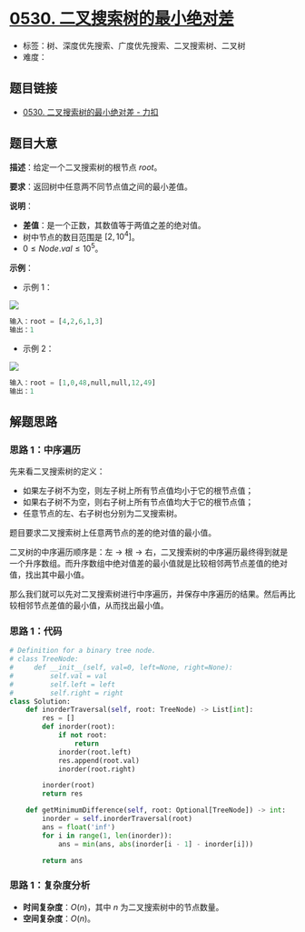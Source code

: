 # [0530. 二叉搜索树的最小绝对差](https://leetcode.cn/problems/minimum-absolute-difference-in-bst/)

- 标签：树、深度优先搜索、广度优先搜索、二叉搜索树、二叉树
- 难度：

## 题目链接

- [0530. 二叉搜索树的最小绝对差 - 力扣](https://leetcode.cn/problems/minimum-absolute-difference-in-bst/)

## 题目大意

**描述**：给定一个二叉搜索树的根节点 $root$。

**要求**：返回树中任意两不同节点值之间的最小差值。

**说明**：

- **差值**：是一个正数，其数值等于两值之差的绝对值。
- 树中节点的数目范围是 $[2, 10^4]$。
- $0 \le Node.val \le 10^5$。

**示例**：

- 示例 1：

![](https://assets.leetcode.com/uploads/2021/02/05/bst1.jpg)

```python
输入：root = [4,2,6,1,3]
输出：1
```

- 示例 2：

![](https://assets.leetcode.com/uploads/2021/02/05/bst2.jpg)

```python
输入：root = [1,0,48,null,null,12,49]
输出：1
```

## 解题思路

### 思路 1：中序遍历

先来看二叉搜索树的定义：

- 如果左子树不为空，则左子树上所有节点值均小于它的根节点值；
- 如果右子树不为空，则右子树上所有节点值均大于它的根节点值；
- 任意节点的左、右子树也分别为二叉搜索树。

题目要求二叉搜索树上任意两节点的差的绝对值的最小值。

二叉树的中序遍历顺序是：左 -> 根 -> 右，二叉搜索树的中序遍历最终得到就是一个升序数组。而升序数组中绝对值差的最小值就是比较相邻两节点差值的绝对值，找出其中最小值。

那么我们就可以先对二叉搜索树进行中序遍历，并保存中序遍历的结果。然后再比较相邻节点差值的最小值，从而找出最小值。

### 思路 1：代码

```Python
# Definition for a binary tree node.
# class TreeNode:
#     def __init__(self, val=0, left=None, right=None):
#         self.val = val
#         self.left = left
#         self.right = right
class Solution:
    def inorderTraversal(self, root: TreeNode) -> List[int]:
        res = []
        def inorder(root):
            if not root:
                return
            inorder(root.left)
            res.append(root.val)
            inorder(root.right)

        inorder(root)
        return res

    def getMinimumDifference(self, root: Optional[TreeNode]) -> int:
        inorder = self.inorderTraversal(root)
        ans = float('inf')
        for i in range(1, len(inorder)):
            ans = min(ans, abs(inorder[i - 1] - inorder[i]))

        return ans
```

### 思路 1：复杂度分析

- **时间复杂度**：$O(n)$，其中 $n$ 为二叉搜索树中的节点数量。
- **空间复杂度**：$O(n)$。

